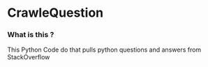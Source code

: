 # CrawleQuestion

### What is this ?


This Python Code do that pulls python questions and answers from StackOverflow